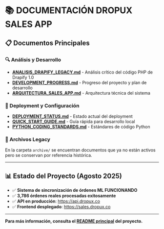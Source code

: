 # 📚 DOCUMENTACIÓN DROPUX SALES APP

## 📋 **Documentos Principales**

### **🔍 Análisis y Desarrollo**
- **[ANALISIS_DRAPIFY_LEGACY.md](./ANALISIS_DRAPIFY_LEGACY.md)** - Análisis crítico del código PHP de Drapify 1.0
- **[DEVELOPMENT_PROGRESS.md](./DEVELOPMENT_PROGRESS.md)** - Progreso del proyecto y plan de desarrollo
- **[ARQUITECTURA_SALES_APP.md](./ARQUITECTURA_SALES_APP.md)** - Arquitectura técnica del sistema

### **🚀 Deployment y Configuración**
- **[DEPLOYMENT_STATUS.md](./DEPLOYMENT_STATUS.md)** - Estado actual del deployment
- **[QUICK_START_GUIDE.md](./QUICK_START_GUIDE.md)** - Guía rápida para desarrollo local
- **[PYTHON_CODING_STANDARDS.md](./PYTHON_CODING_STANDARDS.md)** - Estándares de código Python

### **📁 Archivos Legacy**
En la carpeta `archive/` se encuentran documentos que ya no están activos pero se conservan por referencia histórica.

---

## 📊 **Estado del Proyecto (Agosto 2025)**

- ✅ **Sistema de sincronización de órdenes ML FUNCIONANDO**
- ✅ **3,786 órdenes reales procesadas exitosamente**
- ✅ **API en producción**: https://api.dropux.co
- ✅ **Frontend desplegado**: https://sales.dropux.co

---

**Para más información, consulta el [README principal](../README.md) del proyecto.**